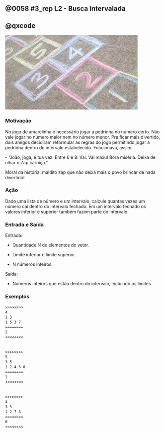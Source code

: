 ## @0058 #3_rep L2 - Busca Intervalada
## @qxcode

![Resultado de imagem para amarelinha](capa.jpeg)  
  
  

### Motivação

No jogo de amarelinha é necessário jogar a pedrinha no número certo. Não vale jogar no número maior nem no número menor. Pra ficar mais divertido, dois amigos decidiram reformular as regras do jogo permitindo jogar a pedrinha dentro do intervalo estabelecido. Funcionava, assim:  
  
\- "João, joga, é tua vez. Entre 6 e 8. Vai. Vai maxu! Bora miséria. Deixa de olhar o Zap carniça."  
  
Moral da história: maldito zap que não deixa mais o povo brincar de nada divertido!  
  

### Ação

Dado uma lista de número e um intervalo, calcule quantas vezes um número cai dentro do intervalo fechado. Em um intervalo fechado os valores inferior e superior também fazem parte do intervalo.  
  

### Entrada e Saída

Entrada:

*   Quantidade N de elementos do vetor.
*   Limite inferior e limite superior.  
    
*   N números inteiros.  
    

Saída:

*   Números inteiros que estão dentro do intervalo, incluindo os limites.

  

### Exemplos

```
>>>>>>>>
4
1 3
1 5 3 7
========
2
<<<<<<<<


>>>>>>>>
5
3 5
1 2 4 6 8
========
1
<<<<<<<<


>>>>>>>>
4
3 5
1 2 7 8
========
0
<<<<<<<<
```

<!---

>>>>>>>>
4
3 5
1 2 3 4
========
2
<<<<<<<<


>>>>>>>>
6
4 8
1 4 2 7 9 3
========
2
<<<<<<<<


>>>>>>>>
10
-2 2
-4 -6 -2 -1 0 1 2 3 4 5
========
5
<<<<<<<<

--->
